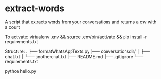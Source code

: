 # extract-words
A script that extracts words from your conversations and returns a csv with a count

To activate:
virtualenv .env && source .env/bin/activate && pip install -r requirements.txt

Structure:
.
├── formatWhatsAppTexts.py
├── conversationsdir/
│   ├── chat.txt
│   └── anotherchat.txt
├── README.md
├── .gitignore
└── requirements.txt

python hello.py <converations-dir> <your-username> <outpt-csv-name>
